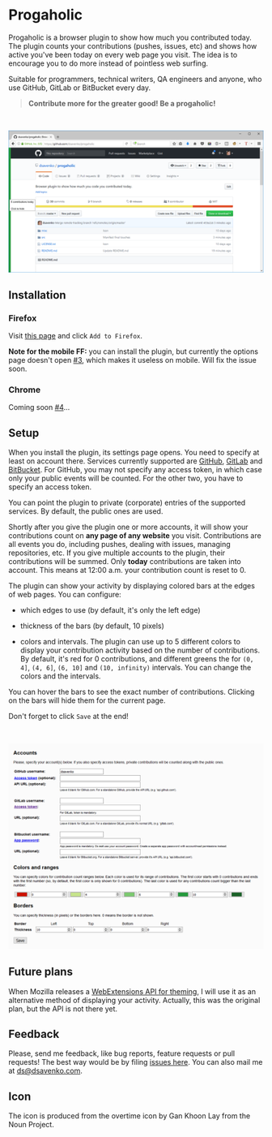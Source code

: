 
# Progaholic

Progaholic is a browser plugin to show how much you contributed today. The plugin counts your contributions (pushes, issues, etc) and shows how active you've been today on every web page you visit. The idea is to encourage you to do more instead of pointless web surfing.

Suitable for programmers, technical writers, QA engineers and anyone, who use GitHub, GitLab or BitBucket every day. 

> **Contribute more for the greater good! Be a progaholic!**

<br>

![Plugin in action](misc/screenshot-1.png)

## Installation

### Firefox

Visit [this page](https://addons.mozilla.org/en-US/firefox/addon/progaholic/) and click `Add to Firefox`. 

**Note for the mobile FF:** you can install the plugin, but currently the options page doesn't open [#3](https://github.com/dsavenko/progaholic/issues/3), which makes it useless on mobile. Will fix the issue soon.

### Chrome

Coming soon [#4](https://github.com/dsavenko/progaholic/issues/4)...

## Setup

When you install the plugin, its settings page opens. You need to specify at least on account there. Services currently supported are [GitHub](https://github.com), [GitLab](https://gitlab.com) and [BitBucket](https://bitbucket.org). For GitHub, you may not specify any access token, in which case only your public events will be counted. For the other two, you have to specify an access token.

You can point the plugin to private (corporate) entries of the supported services. By default, the public ones are used.

Shortly after you give the plugin one or more accounts, it will show your contributions count on **any page of any website** you visit. Contributions are all events you do, including pushes, dealing with issues, managing repositories, etc. If you give multiple accounts to the plugin, their contributions will be summed. Only **today** contributions are taken into account. This means at 12:00 a.m. your contribution count is reset to 0.

The plugin can show your activity by displaying colored bars at the edges of web pages. You can configure:

* which edges to use (by default, it's only the left edge)

* thickness of the bars (by default, 10 pixels)

* colors and intervals. The plugin can use up to 5 different colors to display your contribution activity based on the number of contributions. By default, it's red for 0 contributions, and different greens the for `(0, 4]`, `(4, 6]`, `(6, 10]` and `(10, infinity)` intervals. You can change the colors and the intervals.

You can hover the bars to see the exact number of contributions. Clicking on the bars will hide them for the current page.

Don't forget to click `Save` at the end!

<br>

![Settings page](misc/screenshot-2.png)

## Future plans

When Mozilla releases a [WebExtensions API for theming](https://blog.mozilla.org/addons/2017/02/24/improving-themes-in-firefox/), I will use it as an alternative method of displaying your activity. Actually, this was the original plan, but the API is not there yet.

## Feedback

Please, send me feedback, like bug reports, feature requests or pull requests! The best way would be by filing [issues here](https://github.com/dsavenko/progaholic/issues). You can also mail me at ds@dsavenko.com.

## Icon

The icon is produced from the overtime icon by Gan Khoon Lay from the Noun Project.
